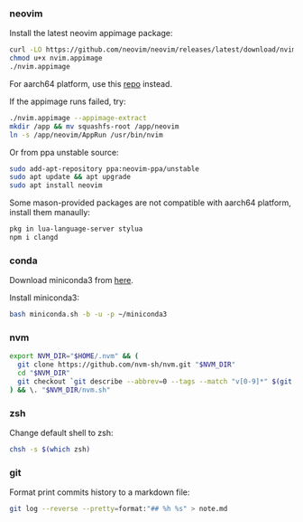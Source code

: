 ### neovim

Install the latest neovim appimage package:

```sh
curl -LO https://github.com/neovim/neovim/releases/latest/download/nvim.appimage
chmod u+x nvim.appimage
./nvim.appimage
```

For aarch64 platform, use this [repo](https://github.com/matsuu/neovim-aarch64-appimage/releases) instead.

If the appimage runs failed, try:

```sh
./nvim.appimage --appimage-extract
mkdir /app && mv squashfs-root /app/neovim
ln -s /app/neovim/AppRun /usr/bin/nvim
```

Or from ppa unstable source:

```sh
sudo add-apt-repository ppa:neovim-ppa/unstable
sudo apt update && apt upgrade
sudo apt install neovim
```

Some mason-provided packages are not compatible with aarch64 platform,
install them manaully:

```sh
pkg in lua-language-server stylua
npm i clangd
```

### conda

Download miniconda3 from [here](https://repo.anaconda.com/miniconda/).

Install miniconda3:

```sh
bash miniconda.sh -b -u -p ~/miniconda3
```

### nvm

```sh
export NVM_DIR="$HOME/.nvm" && (
  git clone https://github.com/nvm-sh/nvm.git "$NVM_DIR"
  cd "$NVM_DIR"
  git checkout `git describe --abbrev=0 --tags --match "v[0-9]*" $(git rev-list --tags --max-count=1)`
) && \. "$NVM_DIR/nvm.sh"
```

### zsh

Change default shell to zsh:

```sh
chsh -s $(which zsh)
```

### git

Format print commits history to a markdown file:

```sh
git log --reverse --pretty=format:"## %h %s" > note.md
```
